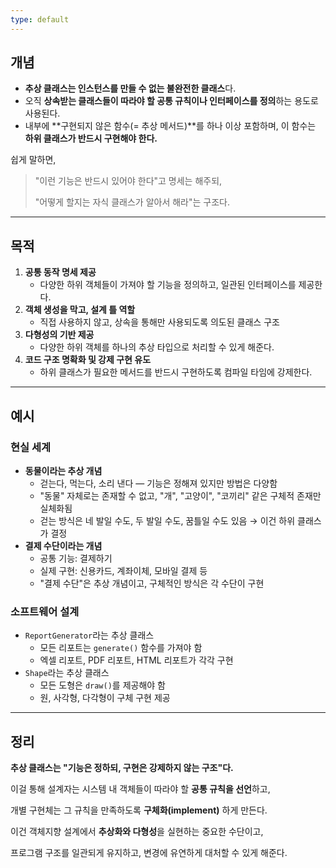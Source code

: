 ```yaml
---
type: default
---
```

## 개념

- **추상 클래스는 인스턴스를 만들 수 없는 불완전한 클래스**다.
- 오직 **상속받는 클래스들이 따라야 할 공통 규칙이나 인터페이스를 정의**하는 용도로 사용된다.
- 내부에 **구현되지 않은 함수(= 추상 메서드)**를 하나 이상 포함하며, 이 함수는 **하위 클래스가 반드시 구현해야 한다.**

쉽게 말하면,

> "이런 기능은 반드시 있어야 한다"고 명세는 해주되,
> 
> "어떻게 할지는 자식 클래스가 알아서 해라"는 구조다.

---

## 목적

1. **공통 동작 명세 제공**
    - 다양한 하위 객체들이 가져야 할 기능을 정의하고, 일관된 인터페이스를 제공한다.
2. **객체 생성을 막고, 설계 틀 역할**
    - 직접 사용하지 않고, 상속을 통해만 사용되도록 의도된 클래스 구조
3. **다형성의 기반 제공**
    - 다양한 하위 객체를 하나의 추상 타입으로 처리할 수 있게 해준다.
4. **코드 구조 명확화 및 강제 구현 유도**
    - 하위 클래스가 필요한 메서드를 반드시 구현하도록 컴파일 타임에 강제한다.

---

## 예시

### 현실 세계

- **동물이라는 추상 개념**
    - 걷는다, 먹는다, 소리 낸다 — 기능은 정해져 있지만 방법은 다양함
    - "동물" 자체로는 존재할 수 없고, "개", "고양이", "코끼리" 같은 구체적 존재만 실체화됨
    - 걷는 방식은 네 발일 수도, 두 발일 수도, 꿈틀일 수도 있음 → 이건 하위 클래스가 결정
- **결제 수단이라는 개념**
    - 공통 기능: 결제하기
    - 실제 구현: 신용카드, 계좌이체, 모바일 결제 등
    - "결제 수단"은 추상 개념이고, 구체적인 방식은 각 수단이 구현

### 소프트웨어 설계

- `ReportGenerator`라는 추상 클래스
    - 모든 리포트는 `generate()` 함수를 가져야 함
    - 엑셀 리포트, PDF 리포트, HTML 리포트가 각각 구현
- `Shape`라는 추상 클래스
    - 모든 도형은 `draw()`를 제공해야 함
    - 원, 사각형, 다각형이 구체 구현 제공

---

## 정리

**추상 클래스는 "기능은 정하되, 구현은 강제하지 않는 구조"다.**

이걸 통해 설계자는 시스템 내 객체들이 따라야 할 **공통 규칙을 선언**하고,

개별 구현체는 그 규칙을 만족하도록 **구체화(implement)** 하게 만든다.

이건 객체지향 설계에서 **추상화와 다형성**을 실현하는 중요한 수단이고,

프로그램 구조를 일관되게 유지하고, 변경에 유연하게 대처할 수 있게 해준다.